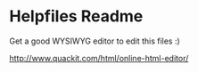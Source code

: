 <h1>Helpfiles Readme</h1>

<p>Get a good WYSIWYG editor to edit this files :)</p>

<p><a href="http://www.quackit.com/html/online-html-editor/" target="_blank">http://www.quackit.com/html/online-html-editor/</a></p>
